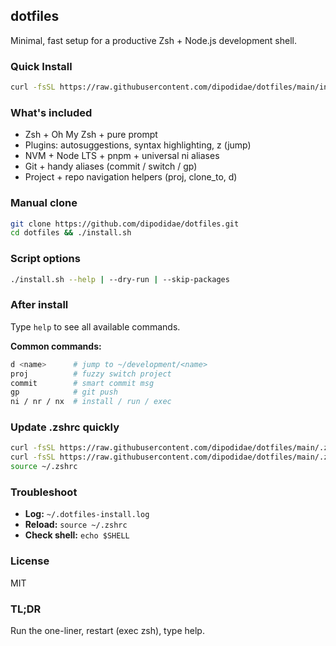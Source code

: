 ## dotfiles

Minimal, fast setup for a productive Zsh + Node.js development shell.

### Quick Install
```bash
curl -fsSL https://raw.githubusercontent.com/dipodidae/dotfiles/main/install.sh | bash
```

### What's included
- Zsh + Oh My Zsh + pure prompt
- Plugins: autosuggestions, syntax highlighting, z (jump)
- NVM + Node LTS + pnpm + universal ni aliases
- Git + handy aliases (commit / switch / gp)
- Project + repo navigation helpers (proj, clone_to, d)

### Manual clone
```bash
git clone https://github.com/dipodidae/dotfiles.git
cd dotfiles && ./install.sh
```

### Script options
```bash
./install.sh --help | --dry-run | --skip-packages
```

### After install
Type `help` to see all available commands.

**Common commands:**
```bash
d <name>      # jump to ~/development/<name>
proj          # fuzzy switch project
commit        # smart commit msg
gp            # git push
ni / nr / nx  # install / run / exec
```

### Update .zshrc quickly
```bash
curl -fsSL https://raw.githubusercontent.com/dipodidae/dotfiles/main/.zshrc > ~/.zshrc && \
curl -fsSL https://raw.githubusercontent.com/dipodidae/dotfiles/main/.zshrc.help.md > ~/.zshrc.help.md && \
source ~/.zshrc
```

### Troubleshoot
- **Log:** `~/.dotfiles-install.log`
- **Reload:** `source ~/.zshrc`
- **Check shell:** `echo $SHELL`

### License
MIT

### TL;DR
Run the one-liner, restart (exec zsh), type help.
